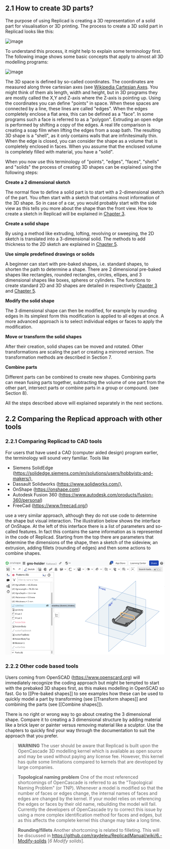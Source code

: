 ## 2.1 How to create 3D parts? 

The purpose of using Replicad is creating a 3D representation of a solid part for visualisation or 3D printing. 
The process to create a 3D solid part in Replicad looks like this: 

![image](https://github.com/raydeleu/ReplicadManual/assets/38007983/38e3b5af-3c1f-4768-8627-afa2bbaf7084)

To understand this process, it might help to explain some terminology first. The following image shows some basic concepts that apply to almost all 3D modelling programs: 

![image](https://github.com/raydeleu/ReplicadManual/assets/38007983/6fe1449d-3261-4e0e-b1a2-e32ffdff474b)

The 3D space is defined by so-called coordinates. The coordinates are measured along three cartesian axes (see [Wikipedia Cartesian Axes](https://en.wikipedia.org/wiki/Cartesian_coordinate_system). You might think of them als length, width and height, but in 3D programs they are mostly called the X,Y and Z-axis where the Z-axis is pointing up. Using the coordinates you can define "points" in space. When these spaces are connected by a line, these lines are called "edges". When the edges completely enclose a flat area, this can be defined as a "face". In some programs such a face is referred to as a "polygon". Extruding an open edge is performed by shifting a copy of the edges. A real life comparison is creating a soap film when lifting the edges from a soap bath. The resulting 3D shape is a "shell", as it only contains walls that are infinitesimally  thin. When the edge is closed, you can consider the shape as a volume that is completely enclosed in faces. When you assume that the enclosed volume is completely filled with material, you have a "solid". 

When you now use this terminology of "points", "edges", "faces", "shells" and "solids" the process of creating 3D shapes can be explained using the following steps: 

**Create a 2 dimensional sketch** 

The normal flow to define a solid part is to start with a 2-dimensional sketch of the part. You often start with a sketch that contains most information of the 3D shape. So in case of a car, you would probably start with the side view as this tells you more about the shape than the front view. How to create a sketch in Replicad will be explained in [Chapter 3](./3.-Sketch.md). 

**Create a solid shape**

By using a method like extruding, lofting, revolving or sweeping, the 2D sketch is translated into a 3-dimensional solid. The methods to add thickness to the 2D sketch are explained in [Chapter 5](./5.-Create-solid-shapes). 

**Use simple predefined drawings or solids**

A beginner can start with pre-baked shapes, i.e. standard shapes, to shorten the path to determine a shape. There are 2 dimensional pre-baked shapes like rectangles, rounded rectangles, circles, ellipes, and 3 dimensional shapes like boxes, spheres or cylinders. The functions to create standard 2D and 3D shapes are detailed in  respectively [Chapter 3](./3.-Sketch.md) and [Chapter 5](./5.-Create-solid-shapes). 

**Modify the solid shape**

The 3 dimensional shape can then be modified, for example by rounding edges In its simplest form this modification is applied to all edges at once. A more advanced approach is to select individual edges or faces to apply the modification. 

**Move or transform the solid shapes**

After their creation, solid shapes can be moved and rotated. Other transformations are scaling the part or creating a mirrored version. The transformation methods are described in Section 7. 

**Combine parts**

Different parts can be combined to create new shapes. Combining parts can mean fusing parts together, subtracting the volume of one part from the other part, intersect parts or combine parts in a group or compound. (see Section 8). 


All the steps described above will explained separately in the next sections. 

## 2.2 Comparing the Replicad approach with other tools 

### 2.2.1 Comparing Replicad to CAD tools

For users that have used a CAD (computer aided design) program earlier, the terminology will sound very familiar. Tools like 

* Siemens SolidEdge (https://solidedge.siemens.com/en/solutions/users/hobbyists-and-makers/), 
* Dassault Solidworks (https://www.solidworks.com/), 
* OnShape (https://onshape.com)
* Autodesk Fusion 360 (https://www.autodesk.com/products/fusion-360/personal)
* FreeCad (https://www.freecad.org/) 

use a very similar approach, although they do not use code to determine the shape but visual interaction. The illustration below shows the interface of OnShape. At the left of this interface there is a list of parameters and so-called features. In fact this contains the same information as is represented in the code of Replicad. Starting from the top there are parameters that determine the dimensions of the shape, then a sketch of the sideview, an extrusion, adding fillets (rounding of edges) and then some actions to combine shapes.  

![User interface of OnShape with a sketch highlighted in the modelling history](https://github.com/raydeleu/ReplicadManual/blob/main/images/onshape_sketch.png)

### 2.2.2 Other code based tools
Users coming from OpenSCAD (https://www.openscard.org) will immediately recognize the coding approach but might be tempted to start with the prebaked 3D shapes first, as this makes modelling in OpenSCAD so fast. Go to [[Pre-baked shapes]] to see examples how these can be used to quickly model a part by transforming (see [[Transform shapes]] and combining the parts (see [[Combine shapes]]). 

There is no right or wrong way to go about creating the 3 dimensional shape. Compare it to creating a 3 dimensional structure by adding material like a brick layer or painter versus removing material like a sculptor. Use the chapters to quickly find your way through the documentation to suit the approach that you prefer.

> **WARNING**
> The user should be aware that Replicad is built upon the OpenCascade 3D modelling kernel which is available as open source and may be used without paying any license fee. However, this kernel has quite some limitations compared to kernels that are developed by large companies. 

> **Topological naming problem**
> One of the most referenced shortcomings of OpenCascade is referred to as the "Topological Naming Problem" (or TNP). Whenever a model is modified so that the number of faces or edges change, the internal names of faces and edges are changed by the kernel. If your model relies on referencing the edges or faces by their old name, rebuilding the model will fail. Currently the developers of OpenCascade try to correct this issue by using a more complex identification method for faces and edges, but as this affects the complete kernel this change may take a long time. 

> **Rounding/fillets**
> Another shortcoming is related to filleting. This will be discussed in https://github.com/raydeleu/ReplicadManual/wiki/6.-Modify-solids [*6 Modify solids*]. 


